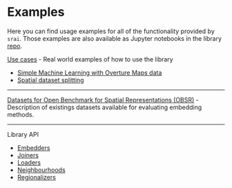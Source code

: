 # Examples

Here you can find usage examples for all of the functionality provided by `srai`. Those examples are also available as Jupyter notebooks in the library [repo](https://github.com/kraina-ai/srai/tree/master/examples).

[Use cases](./use_cases) - Real world examples of how to use the library

* [Simple Machine Learning with Overture Maps data](./use_cases/simple_machine_learning_with_overture_maps_data.ipynb)
* [Spatial dataset splitting](./use_cases/spatial_splitting.ipynb)

---

[Datasets for Open Benchmark for Spatial Representations (OBSR)](../datasets) - Description of existings datasets available for evaluating embedding methods.

---

Library API

* [Embedders](./embedders)
* [Joiners](./joiners)
* [Loaders](./loaders)
* [Neighbourhoods](./neighbourhoods)
* [Regionalizers](./regionalizers)

